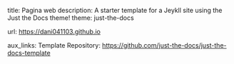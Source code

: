 title: Pagina web
description: A starter template for a Jeykll site using the Just the Docs theme!
theme: just-the-docs

url: https://dani041103.github.io

aux_links:
  Template Repository: https://github.com/just-the-docs/just-the-docs-template
